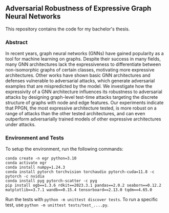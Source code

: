 ## Adversarial Robustness of Expressive Graph Neural Networks

This repository contains the code for my bachelor's thesis.


### Abstract

In recent years, graph neural networks (GNNs) have gained popularity as a tool for machine learning on graphs. Despite their success in many fields, many GNN architectures lack the expressiveness to differentiate between non-isomorphic graphs of certain classes, motivating more expressive architectures. Other works have shown basic GNN architectures and defenses vulnerable to adversarial attacks, which generate adversarial examples that are mispredicted by the model. We investigate how the expressivity of a GNN architecture influences its robustness to adversarial attacks by designing graph-level test-time attacks targeting the discrete structure of graphs with node and edge features. Our experiments indicate that PPGN, the most expressive architecture tested, is more robust on a range of attacks than the other tested architectures, and can even outperform adversarially trained models of other expressive architectures under attacks.


### Environment and Tests

To setup the environment, run the following commands:
```
conda create -n egr python=3.10
conda activate egr
conda install numpy=1.24.3
conda install pytorch torchvision torchaudio pytorch-cuda=11.8 -c pytorch -c nvidia
conda install pyg pytorch-scatter -c pyg
pip install ogb==1.3.6 rdkit==2023.3.1 pandas==2.0.2 seaborn==0.12.2 matplotlib==3.7.1 wandb==0.15.4 tensorboard==2.13.0 tqdm==4.65.0
```

Run the tests with `python -m unittest discover tests`. To run a specific test, use `python -m unittest tests/test_....py`.
